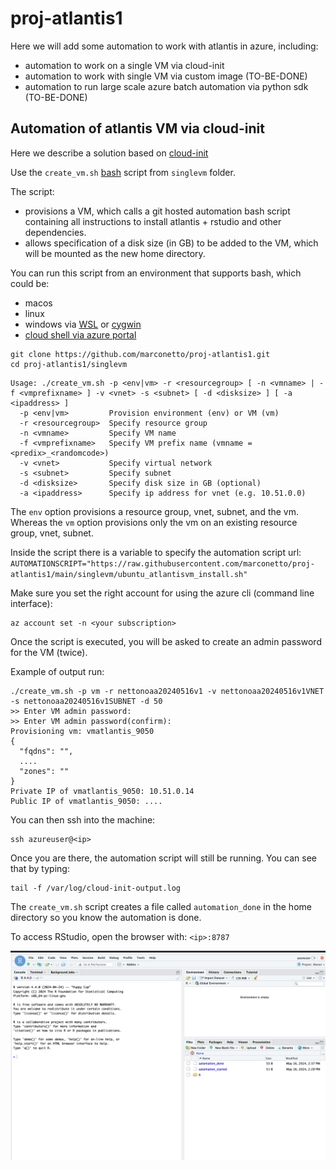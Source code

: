 # proj-atlantis1


Here we will add some automation to work with atlantis in azure, including:
- automation to work on a single VM via cloud-init
- automation to work with single VM via custom image (TO-BE-DONE)
- automation to run large scale azure batch automation via python sdk
  (TO-BE-DONE)


## Automation of atlantis VM via cloud-init

Here we describe a solution based on [cloud-init](https://cloudinit.readthedocs.io/en/latest/)

Use the `create_vm.sh` [bash](https://www.gnu.org/software/bash/) script from `singlevm` folder.

The script:
- provisions a VM, which calls a git hosted automation bash script containing
all instructions to install atlantis + rstudio and other dependencies.
- allows specification of a disk size (in GB) to be added to the VM, which will be
mounted as the new home directory.


You can run this script from an environment that supports bash, which could be:
- macos
- linux
- windows via [WSL](https://learn.microsoft.com/en-us/windows/wsl/install) or [cygwin](https://www.cygwin.com/)
- [cloud shell via azure portal](https://shell.azure.com/)

```
git clone https://github.com/marconetto/proj-atlantis1.git
cd proj-atlantis1/singlevm
```

```
Usage: ./create_vm.sh -p <env|vm> -r <resourcegroup> [ -n <vmname> | -f <vmprefixname> ] -v <vnet> -s <subnet> [ -d <disksize> ] [ -a <ipaddress> ]
  -p <env|vm>         Provision environment (env) or VM (vm)
  -r <resourcegroup>  Specify resource group
  -n <vmname>         Specify VM name
  -f <vmprefixname>   Specify VM prefix name (vmname = <predix>_<randomcode>)
  -v <vnet>           Specify virtual network
  -s <subnet>         Specify subnet
  -d <disksize>       Specify disk size in GB (optional)
  -a <ipaddress>      Specify ip address for vnet (e.g. 10.51.0.0)
```

The `env` option provisions a resource group, vnet, subnet, and the vm. Whereas
the `vm` option provisions only the vm on an existing resource group, vnet,
subnet.

Inside the script there is a variable to specify the automation script url:
`AUTOMATIONSCRIPT="https://raw.githubusercontent.com/marconetto/proj-atlantis1/main/singlevm/ubuntu_atlantisvm_install.sh"`

Make sure you set the right account for using the azure cli (command line
interface):

```
az account set -n <your subscription>
```

Once the script is executed, you will be asked to create an admin password for
the VM (twice).

Example of output run:

```
./create_vm.sh -p vm -r nettonoaa20240516v1 -v nettonoaa20240516v1VNET -s nettonoaa20240516v1SUBNET -d 50
>> Enter VM admin password:
>> Enter VM admin password(confirm):
Provisioning vm: vmatlantis_9050
{
  "fqdns": "",
  ....
  "zones": ""
}
Private IP of vmatlantis_9050: 10.51.0.14
Public IP of vmatlantis_9050: ....
```


You can then ssh into the machine:

```
ssh azureuser@<ip>
```

Once you are there, the automation script will still be running. You can see
that by typing:

```
tail -f /var/log/cloud-init-output.log
```

The `create_vm.sh` script creates a file called `automation_done` in the home
directory so you know the automation is done.


To access RStudio, open the browser with: `<ip>:8787`

<img src=".//figs/rstudio.png" title="Default title" alt="alt text" style="display: block; margin: auto;" />



